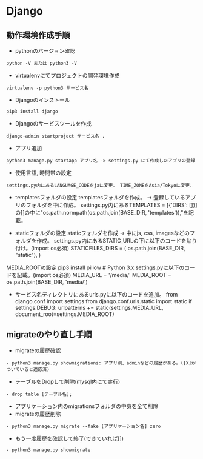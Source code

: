 # Django

## 動作環境作成手順
- pythonのバージョン確認
```
python -V または python3 -V
```
- virtualenvにてプロジェクトの開発環境作成
```
virtualenv -p python3 サービス名
```
- Djangoのインストール
```
pip3 install django
```
- Djangoのサービスツールを作成
```
django-admin startproject サービス名 .
```
- アプリ追加
```
python3 manage.py startapp アプリ名 -> settings.py にて作成したアプリの登録
```
- 使用言語, 時間帯の設定
```
settings.py内にあるLANGUAGE_CODEをjaに変更。 TIME_ZONEをAsia/Tokyoに変更。
```
- templatesフォルダの設定
templatesフォルダを作成。 -> 登録しているアプリのフォルダを中に作成。
settings.py内にあるTEMPLATES = [{'DIRS': []}]の[]の中に"os.path.normpath(os.path.join(BASE_DIR, 'templates')),"を記載。

- staticフォルダの設定 staticフォルダを作成 -> 中にjs, css, imagesなどのフォルダを作成。
settings.py内にあるSTATIC_URLの下に以下のコードを貼り付け。(import os必須)
STATICFILES_DIRS = ( os.path.join(BASE_DIR, "static"), )

MEDIA_ROOTの設定 pip3 install pillow # Python 3.x settings.pyに以下のコードを記載。(import os必須) MEDIA_URL = '/media/' MEDIA_ROOT = os.path.join(BASE_DIR, 'media/')

- サービス名ディレクトリにあるurls.pyに以下のコードを追加。
from django.conf import settings from django.conf.urls.static import static
if settings.DEBUG: urlpatterns += static(settings.MEDIA_URL, document_root=settings.MEDIA_ROOT)

## migrateのやり直し手順
- migrateの履歴確認
```
- python3 manage.py showmigrations: アプリ別、adminなどの履歴がある。([X]がついていると適応済)
```
- テーブルをDropして削除(mysql内にて実行)
```
- drop table [テーブル名];
```
- アプリケーション内のmigrationsフォルダの中身を全て削除
- migrateの履歴削除
```
- python3 manage.py migrate --fake [アプリケーション名] zero
```
- もう一度履歴を確認して終了(できていれば[])
```
- python3 manage.py showmigrate
```